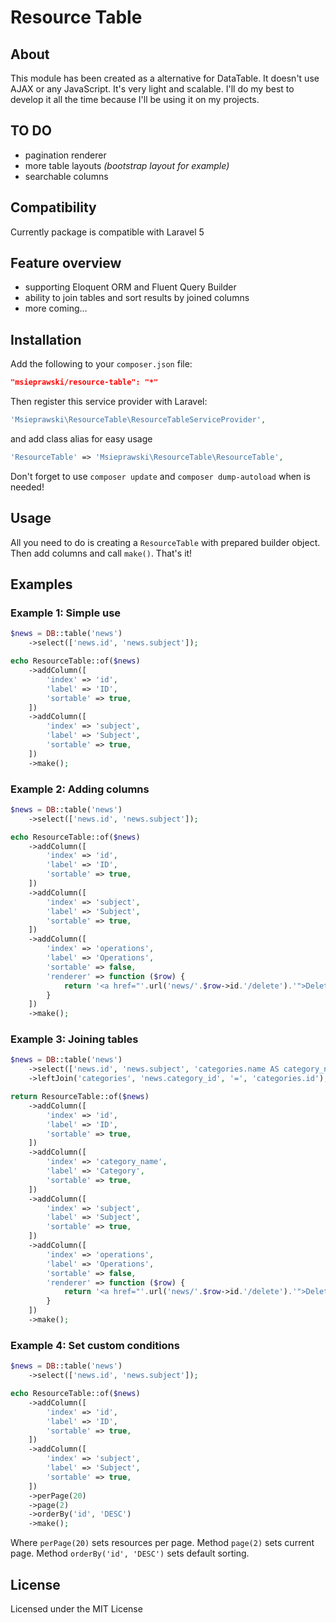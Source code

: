 # Resource Table
## About
This module has been created as a alternative for DataTable. It doesn't use AJAX or any JavaScript. It's very light and scalable. I'll do my best to develop it all the time because I'll be using it on my projects.

## TO DO
 - pagination renderer
 - more table layouts *(bootstrap layout for example)*
 - searchable columns
 
## Compatibility
Currently package is compatible with Laravel 5

## Feature overview
 - supporting Eloquent ORM and Fluent Query Builder
 - ability to join tables and sort results by joined columns
 - more coming...
 
## Installation
Add the following to your `composer.json` file:

```json
"msieprawski/resource-table": "*"
```

Then register this service provider with Laravel:

```php
'Msieprawski\ResourceTable\ResourceTableServiceProvider',
```

and add class alias for easy usage
```php
'ResourceTable' => 'Msieprawski\ResourceTable\ResourceTable',
```

Don't forget to use ``composer update`` and ``composer dump-autoload`` when is needed!

## Usage
All you need to do is creating a `ResourceTable` with prepared builder object. Then add columns and call `make()`. That's it!

## Examples
### Example 1: Simple use
```php
$news = DB::table('news')
    ->select(['news.id', 'news.subject']);

echo ResourceTable::of($news)
    ->addColumn([
        'index' => 'id',
        'label' => 'ID',
        'sortable' => true,
    ])
    ->addColumn([
        'index' => 'subject',
        'label' => 'Subject',
        'sortable' => true,
    ])
    ->make();
```

### Example 2: Adding columns
```php
$news = DB::table('news')
    ->select(['news.id', 'news.subject']);

echo ResourceTable::of($news)
    ->addColumn([
        'index' => 'id',
        'label' => 'ID',
        'sortable' => true,
    ])
    ->addColumn([
        'index' => 'subject',
        'label' => 'Subject',
        'sortable' => true,
    ])
    ->addColumn([
        'index' => 'operations',
        'label' => 'Operations',
        'sortable' => false,
        'renderer' => function ($row) {
            return '<a href="'.url('news/'.$row->id.'/delete').'">Delete</a>';
        }
    ])
    ->make();
```

### Example 3: Joining tables
```php
$news = DB::table('news')
    ->select(['news.id', 'news.subject', 'categories.name AS category_name'])
    ->leftJoin('categories', 'news.category_id', '=', 'categories.id');

return ResourceTable::of($news)
    ->addColumn([
        'index' => 'id',
        'label' => 'ID',
        'sortable' => true,
    ])
    ->addColumn([
        'index' => 'category_name',
        'label' => 'Category',
        'sortable' => true,
    ])
    ->addColumn([
        'index' => 'subject',
        'label' => 'Subject',
        'sortable' => true,
    ])
    ->addColumn([
        'index' => 'operations',
        'label' => 'Operations',
        'sortable' => false,
        'renderer' => function ($row) {
            return '<a href="'.url('news/'.$row->id.'/delete').'">Delete</a>';
        }
    ])
    ->make();
```

### Example 4: Set custom conditions
```php
$news = DB::table('news')
    ->select(['news.id', 'news.subject']);

echo ResourceTable::of($news)
    ->addColumn([
        'index' => 'id',
        'label' => 'ID',
        'sortable' => true,
    ])
    ->addColumn([
        'index' => 'subject',
        'label' => 'Subject',
        'sortable' => true,
    ])
    ->perPage(20)
    ->page(2)
    ->orderBy('id', 'DESC')
    ->make();
```

Where `perPage(20)` sets resources per page. Method `page(2)` sets current page. Method `orderBy('id', 'DESC')` sets default sorting.

## License
Licensed under the MIT License